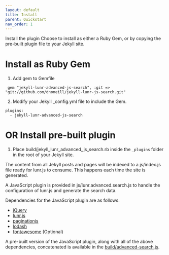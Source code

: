 ```yaml
---
layout: default
title: Install
parent: Quickstart
nav_order: 1
---
```


Install the plugin
Choose to install as either a Ruby Gem, or by copying the pre-built plugin file to your Jekyll site.


# Install as Ruby Gem
1. Add gem to Gemfile
```
 gem "jekyll-lunr-advanced-js-search", :git => "git://github.com/dnoneill/jekyll-lunr-js-search.git"
```

2. Modify your Jekyll _config.yml file to include the Gem.
```
plugins:
  - jekyll-lunr-advanced-js-search
```

# OR Install pre-built plugin
1. Place build/jekyll_lunr_advanced_js_search.rb inside the `_plugins` folder in the root of your Jekyll site.

The content from all Jekyll posts and pages will be indexed to a js/index.js file ready for lunr.js to consume. This happens each time the site is generated.

A JavaScript plugin is provided in js/lunr.advanced.search.js to handle the configuration of lunr.js and generate the search data.

Dependencies for the JavaScript plugin are as follows.

* [jQuery](http://jquery.com)
* [lunr.js](http://lunrjs.com)
* [paginationjs](http://pagination.js.org)
* [lodash](http://lodash.com)
* [fontawesome](http://fontawesome.com) (Optional)

A pre-built version of the JavaScript plugin, along with all of the above dependencies, concatenated is available in the [build/advanced-search.js](https://github.com/dnoneill/jekyll-lunr-js-search/blob/master/build/advanced-search.js).
